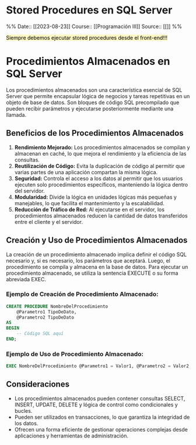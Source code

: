 # Stored Procedures en SQL Server

%%
Date:: [[2023-08-23]]
Course:: [[Programación III]]
Source:: [[]]
%%

<mark style="background: #FFF3A3A6;">Siempre debemos ejecutar stored procedures desde el front-end!!!</mark>

# Procedimientos Almacenados en SQL Server

Los procedimientos almacenados son una característica esencial de SQL Server que permite encapsular lógica de negocios y tareas repetitivas en un objeto de base de datos. Son bloques de código SQL precompilado que pueden recibir parámetros y ejecutarse posteriormente mediante una llamada.

## Beneficios de los Procedimientos Almacenados

1. **Rendimiento Mejorado:** Los procedimientos almacenados se compilan y almacenan en caché, lo que mejora el rendimiento y la eficiencia de las consultas.
2. **Reutilización de Código:** Evita la duplicación de código al permitir que varias partes de una aplicación compartan la misma lógica.
3. **Seguridad:** Controla el acceso a los datos al permitir que los usuarios ejecuten solo procedimientos específicos, manteniendo la lógica dentro del servidor.
4. **Modularidad:** Divide la lógica en unidades lógicas más pequeñas y manejables, lo que facilita el mantenimiento y la escalabilidad.
5. **Reducción de Tráfico de Red:** Al ejecutarse en el servidor, los procedimientos almacenados reducen la cantidad de datos transferidos entre el cliente y el servidor.

## Creación y Uso de Procedimientos Almacenados

La creación de un procedimiento almacenado implica definir el código SQL necesario y, si es necesario, los parámetros que aceptará. Luego, el procedimiento se compila y almacena en la base de datos. Para ejecutar un procedimiento almacenado, se utiliza la sentencia EXECUTE o su forma abreviada EXEC.

### Ejemplo de Creación de Procedimiento Almacenado:

```sql
CREATE PROCEDURE NombreDelProcedimiento
    @Parametro1 TipoDeDato,
    @Parametro2 TipoDeDato
AS
BEGIN
    -- Código SQL aquí
END;
```

### Ejemplo de Uso de Procedimiento Almacenado:

```sql
EXEC NombreDelProcedimiento @Parametro1 = Valor1, @Parametro2 = Valor2;
```

## Consideraciones

- Los procedimientos almacenados pueden contener consultas SELECT, INSERT, UPDATE, DELETE y lógica de control como condicionales y bucles.
- Pueden ser utilizados en transacciones, lo que garantiza la integridad de los datos.
- Ofrecen una forma eficiente de gestionar operaciones complejas desde aplicaciones y herramientas de administración.

